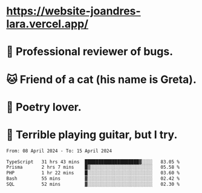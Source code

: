 # https://website-joandres-lara.vercel.app/
# 🐛 Professional reviewer of bugs.
# 🐱 Friend of a cat (his name is Greta).
# 📜 Poetry lover.
# 🎸 Terrible playing guitar, but I try.

<!--START_SECTION:waka-->

```txt
From: 08 April 2024 - To: 15 April 2024

TypeScript   31 hrs 43 mins  ████████████████████▓░░░░   83.05 %
Prisma       2 hrs 7 mins    █▒░░░░░░░░░░░░░░░░░░░░░░░   05.58 %
PHP          1 hr 22 mins    █░░░░░░░░░░░░░░░░░░░░░░░░   03.60 %
Bash         55 mins         ▓░░░░░░░░░░░░░░░░░░░░░░░░   02.42 %
SQL          52 mins         ▓░░░░░░░░░░░░░░░░░░░░░░░░   02.30 %
```

<!--END_SECTION:waka-->
